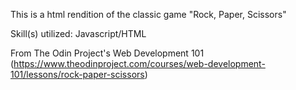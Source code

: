 This is a html rendition of the classic game "Rock, Paper, Scissors"

Skill(s) utilized: Javascript/HTML

From The Odin Project's Web Development 101 (https://www.theodinproject.com/courses/web-development-101/lessons/rock-paper-scissors)
